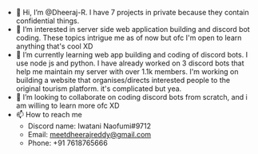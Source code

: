 - 👋 Hi, I’m @Dheeraj-R. I have 7 projects in private because they contain confidential things.
- 👀 I’m interested in server side web application building and discord bot coding. These topics intrigue me as of now but ofc I'm open to learn anything that's cool XD
- 🌱 I’m currently learning web app building and coding of discord bots. I use node js and python.
 I have already worked on 3 discord bots that help me maintain my server with over 1.1k members. 
 I'm working on building a website that organises/directs interested people to the original tourism platform. it's complicated but yea.
- 💞️ I’m looking to collaborate on coding discord bots from scratch, and i am willing to learn more ofc XD
- 📫 How to reach me 
  - Discord name: Iwatani Naofumi#9712
  - Email: meetdheerajreddy@gmail.com
  - Phone: +91 7618765666

<!---
Dheeraj-R/Dheeraj-R is a ✨ special ✨ repository because its `README.md` (this file) appears on your GitHub profile.
You can click the Preview link to take a look at your changes.
--->
